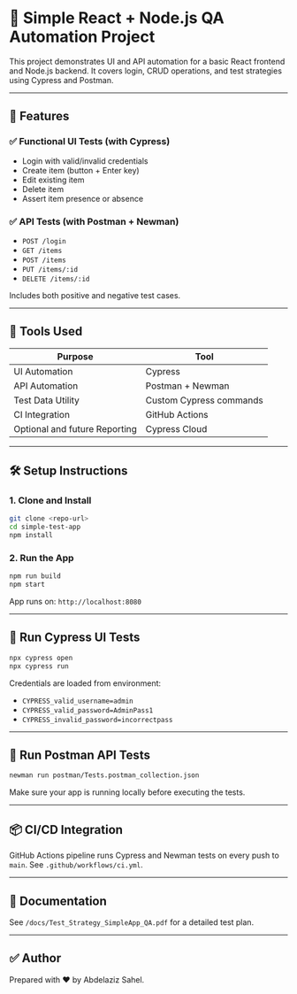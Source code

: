 
# 🧪 Simple React + Node.js QA Automation Project

This project demonstrates UI and API automation for a basic React frontend and Node.js backend. It covers login, CRUD operations, and test strategies using Cypress and Postman.

---

## 🚀 Features

### ✅ Functional UI Tests (with Cypress)
- Login with valid/invalid credentials
- Create item (button + Enter key)
- Edit existing item
- Delete item
- Assert item presence or absence

### ✅ API Tests (with Postman + Newman)
- `POST /login`
- `GET /items`
- `POST /items`
- `PUT /items/:id`
- `DELETE /items/:id`

Includes both positive and negative test cases.

---

## 🧰 Tools Used

| Purpose            | Tool          |
|--------------------|---------------|
| UI Automation      | Cypress       |
| API Automation     | Postman + Newman |
| Test Data Utility  | Custom Cypress commands |
| CI Integration     | GitHub Actions |
| Optional and future Reporting | Cypress Cloud |

---

## 🛠️ Setup Instructions

### 1. Clone and Install
```bash
git clone <repo-url>
cd simple-test-app
npm install
```

### 2. Run the App
```bash
npm run build
npm start
```

App runs on: `http://localhost:8080`

---

## 🧪 Run Cypress UI Tests
```bash
npx cypress open
npx cypress run
```

Credentials are loaded from environment:
- `CYPRESS_valid_username=admin`
- `CYPRESS_valid_password=AdminPass1`
- `CYPRESS_invalid_password=incorrectpass`

---

## 🧪 Run Postman API Tests
```bash
newman run postman/Tests.postman_collection.json
```

Make sure your app is running locally before executing the tests.

---

## 📦 CI/CD Integration

GitHub Actions pipeline runs Cypress and Newman tests on every push to `main`. See `.github/workflows/ci.yml`.

---

## 📄 Documentation

See `/docs/Test_Strategy_SimpleApp_QA.pdf` for a detailed test plan.

---

## ✅ Author

Prepared with ❤️ by Abdelaziz Sahel.
